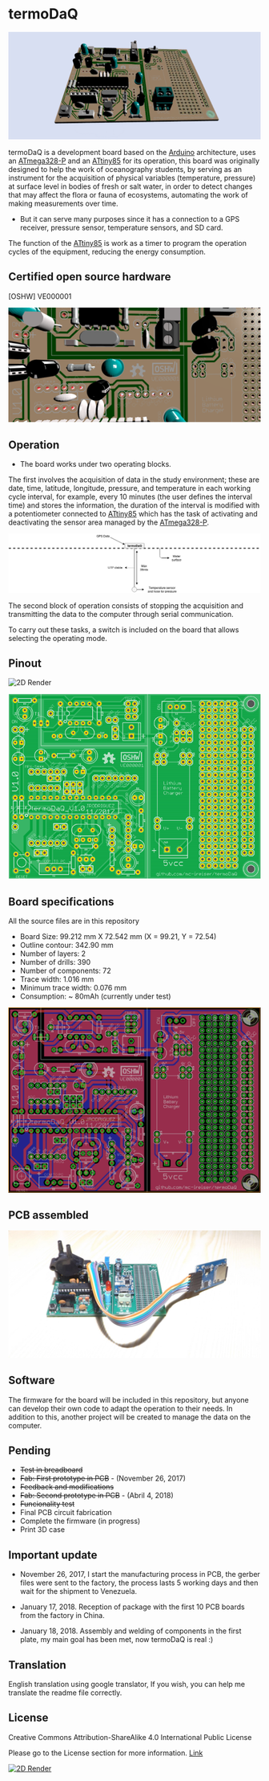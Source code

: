 # termoDaQ

![3D Render](https://raw.githubusercontent.com/mc-ireiser/termoDaQ/master/3D_Render/Render_3.png)

termoDaQ is a development board based on the [Arduino](https://www.arduino.cc/) architecture, uses an [ATmega328-P](http://ww1.microchip.com/downloads/en/DeviceDoc/Atmel-42735-8-bit-AVR-Microcontroller-ATmega328-328P_Summary.pdf) and an [ATtiny85](http://ww1.microchip.com/downloads/en/DeviceDoc/Atmel-2586-AVR-8-bit-Microcontroller-ATtiny25-ATtiny45-ATtiny85_Datasheet-Summary.pdf) for its operation, this board was originally designed to help the work of oceanography students, by serving as an instrument for the acquisition of physical variables (temperature, pressure) at surface level in bodies of fresh or salt water, in order to detect changes that may affect the flora or fauna of ecosystems, automating the work of making measurements over time.

- But it can serve many purposes since it has a connection to a GPS receiver, pressure sensor, temperature sensors, and SD card.

The function of the [ATtiny85](http://ww1.microchip.com/downloads/en/DeviceDoc/Atmel-2586-AVR-8-bit-Microcontroller-ATtiny25-ATtiny45-ATtiny85_Datasheet-Summary.pdf) is work as a timer to program the operation cycles of the equipment, reducing the energy consumption.

## Certified open source hardware

[OSHW] VE000001

![3D Render](https://raw.githubusercontent.com/mc-ireiser/termoDaQ/master/3D_Render/Render_2.png)

## Operation

- The board works under two operating blocks.

The first involves the acquisition of data in the study environment; these are date, time, latitude, longitude, pressure, and temperature in each working cycle interval, for example, every 10 minutes (the user defines the interval time) and stores the information, the duration of the interval is modified with a potentiometer connected to [ATtiny85](http://ww1.microchip.com/downloads/en/DeviceDoc/Atmel-2586-AVR-8-bit-Microcontroller-ATtiny25-ATtiny45-ATtiny85_Datasheet-Summary.pdf) which has the task of activating and deactivating the sensor area managed by the [ATmega328-P](http://ww1.microchip.com/downloads/en/DeviceDoc/Atmel-42735-8-bit-AVR-Microcontroller-ATmega328-328P_Summary.pdf).

![2D Render](https://raw.githubusercontent.com/mc-ireiser/termoDaQ/master/docs/img/Mockup.png)

The second block of operation consists of stopping the acquisition and transmitting the data to the computer through serial communication.

To carry out these tasks, a switch is included on the board that allows selecting the operating mode.

## Pinout

![2D Render](https://raw.githubusercontent.com/mc-ireiser/termoDaQ/master/IMG/Pinout.png)

![2D Render](https://raw.githubusercontent.com/mc-ireiser/termoDaQ/master/2D_Render/HQ_Top.png)

## Board specifications

All the source files are in this repository

- Board Size: 99.212 mm X 72.542 mm (X = 99.21, Y = 72.54)
- Outline contour: 342.90 mm
- Number of layers: 2
- Number of drills: 390
- Number of components: 72
- Trace width: 1.016 mm
- Minimum trace width: 0.076 mm
- Consumption: ~ 80mAh (currently under test)

![2D Render](https://raw.githubusercontent.com/mc-ireiser/termoDaQ/master/IMG/Overall.png)

## PCB assembled

![Photo](https://raw.githubusercontent.com/mc-ireiser/termoDaQ/master/Photographs/DSCF1042.JPG)

## Software

The firmware for the board will be included in this repository, but anyone can develop their own code to adapt the operation to their needs. In addition to this, another project will be created to manage the data on the computer.

## Pending

- ~~Test in breadboard~~
- ~~Fab: First prototype in PCB~~ - (November 26, 2017)
- ~~Feedback and modifications~~
- ~~Fab: Second prototype in PCB~~ - (Abril 4, 2018)
- ~~Funcionality test~~
- Final PCB circuit fabrication
- Complete the firmware (in progress)
- Print 3D case

## Important update

- November 26, 2017, I start the manufacturing process in PCB, the gerber files were sent to the factory, the process lasts 5 working days and then wait for the shipment to Venezuela.

- January 17, 2018. Reception of package with the first 10 PCB boards from the factory in China.

- January 18, 2018. Assembly and welding of components in the first plate, my main goal has been met, now termoDaQ is real :)

## Translation

English translation using google translator, If you wish, you can help me translate the readme file correctly.

## License

Creative Commons Attribution-ShareAlike 4.0 International Public License

Please go to the License section for more information. [Link](https://github.com/mc-ireiser/termoDaQ/tree/master/License)

[![2D Render](https://i.creativecommons.org/l/by-sa/4.0/88x31.png)](https://creativecommons.org/licenses/by-sa/4.0/)
